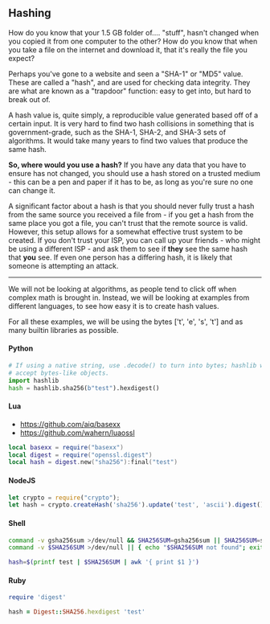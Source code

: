 ## Hashing

How do you know that your 1.5 GB folder of.... "stuff", hasn't changed when you
copied it from one computer to the other? How do you know that when you take a
file on the internet and download it, that it's really the file you expect?

Perhaps you've gone to a website and seen a "SHA-1" or "MD5" value. These are
called a "hash", and are used for checking data integrity. They are what are
known as a "trapdoor" function: easy to get into, but hard to break out of.

A hash value is, quite simply, a reproducible value generated based off of a
certain input. It is very hard to find two hash collisions in something that is
government-grade, such as the SHA-1, SHA-2, and SHA-3 sets of algorithms. It
would take many years to find two values that produce the same hash.

**So, where would you use a hash?** If you have any data that you have to
ensure has not changed, you should use a hash stored on a trusted medium - this
can be a pen and paper if it has to be, as long as you're sure no one can
change it.

A significant factor about a hash is that you should never fully trust a hash
from the same source you received a file from - if you get a hash
from the same place you got a file, you can't trust that the remote source is
valid. However, this setup allows for a somewhat effective trust system to be
created. If you don't trust your ISP, you can call up your friends - who might
be using a different ISP - and ask them to see if **they** see the same hash
that **you** see. If even one person has a differing hash, it is likely that
someone is attempting an attack.

---

We will not be looking at algorithms, as people tend to click off when complex
math is brought in. Instead, we will be looking at examples from different
languages, to see how easy it is to create hash values.

For all these examples, we will be using the bytes ['t', 'e', 's', 't'] and as
many builtin libraries as possible.

#### Python

```py
# If using a native string, use .decode() to turn into bytes; hashlib will only
# accept bytes-like objects.
import hashlib
hash = hashlib.sha256(b"test").hexdigest()
```

#### Lua

- https://github.com/aiq/basexx
- https://github.com/wahern/luaossl

```lua
local basexx = require("basexx")
local digest = require("openssl.digest")
local hash = digest.new("sha256"):final("test")
```

#### NodeJS

```javascript
let crypto = require("crypto");
let hash = crypto.createHash('sha256').update('test', 'ascii').digest();
```

#### Shell

```sh
command -v gsha256sum >/dev/null && SHA256SUM=gsha256sum || SHA256SUM=sha256sum
command -v $SHA256SUM >/dev/null || { echo "$SHA256SUM not found"; exit 1 }

hash=$(printf test | $SHA256SUM | awk '{ print $1 }') 
```

#### Ruby

```ruby
require 'digest'

hash = Digest::SHA256.hexdigest 'test'
```
